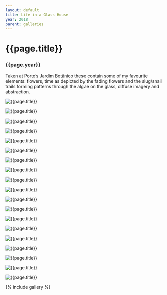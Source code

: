 ```yaml
---
layout: default
title: Life in a Glass House
year: 2018
parent: galleries
---
```


# {{page.title}}

### {{page.year}}

Taken at Porto’s Jardim Botânico these contain some of my favourite elements: flowers, time as depicted by the fading flowers and the slug/snail trails forming patterns through the algae on the glass, diffuse imagery and abstraction. 

![{{page.title}}](life-in-a-glass-house/life-in-a-glass-house-01.webp "{{page.title}}")

![{{page.title}}](life-in-a-glass-house/life-in-a-glass-house-02.webp "{{page.title}}")

![{{page.title}}](life-in-a-glass-house/life-in-a-glass-house-03.webp "{{page.title}}")

![{{page.title}}](life-in-a-glass-house/life-in-a-glass-house-04.webp "{{page.title}}")

![{{page.title}}](life-in-a-glass-house/life-in-a-glass-house-05.webp "{{page.title}}")

![{{page.title}}](life-in-a-glass-house/life-in-a-glass-house-06.webp "{{page.title}}")

![{{page.title}}](life-in-a-glass-house/life-in-a-glass-house-07.webp "{{page.title}}")

![{{page.title}}](life-in-a-glass-house/life-in-a-glass-house-08.webp "{{page.title}}")

![{{page.title}}](life-in-a-glass-house/life-in-a-glass-house-09.webp "{{page.title}}")

![{{page.title}}](life-in-a-glass-house/life-in-a-glass-house-10.webp "{{page.title}}")

![{{page.title}}](life-in-a-glass-house/life-in-a-glass-house-11.webp "{{page.title}}")

![{{page.title}}](life-in-a-glass-house/life-in-a-glass-house-12.webp "{{page.title}}")

![{{page.title}}](life-in-a-glass-house/life-in-a-glass-house-13.webp "{{page.title}}")

![{{page.title}}](life-in-a-glass-house/life-in-a-glass-house-14.webp "{{page.title}}")

![{{page.title}}](life-in-a-glass-house/life-in-a-glass-house-15.webp "{{page.title}}")

![{{page.title}}](life-in-a-glass-house/life-in-a-glass-house-16.webp "{{page.title}}")

![{{page.title}}](life-in-a-glass-house/life-in-a-glass-house-17.webp "{{page.title}}")

![{{page.title}}](life-in-a-glass-house/life-in-a-glass-house-18.webp "{{page.title}}")

![{{page.title}}](life-in-a-glass-house/life-in-a-glass-house-19.webp "{{page.title}}")

{% include gallery %}
